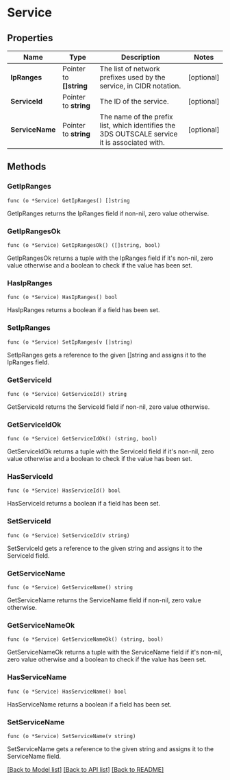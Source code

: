 # Service

## Properties

Name | Type | Description | Notes
------------ | ------------- | ------------- | -------------
**IpRanges** | Pointer to **[]string** | The list of network prefixes used by the service, in CIDR notation. | [optional] 
**ServiceId** | Pointer to **string** | The ID of the service. | [optional] 
**ServiceName** | Pointer to **string** | The name of the prefix list, which identifies the 3DS OUTSCALE service it is associated with. | [optional] 

## Methods

### GetIpRanges

`func (o *Service) GetIpRanges() []string`

GetIpRanges returns the IpRanges field if non-nil, zero value otherwise.

### GetIpRangesOk

`func (o *Service) GetIpRangesOk() ([]string, bool)`

GetIpRangesOk returns a tuple with the IpRanges field if it's non-nil, zero value otherwise
and a boolean to check if the value has been set.

### HasIpRanges

`func (o *Service) HasIpRanges() bool`

HasIpRanges returns a boolean if a field has been set.

### SetIpRanges

`func (o *Service) SetIpRanges(v []string)`

SetIpRanges gets a reference to the given []string and assigns it to the IpRanges field.

### GetServiceId

`func (o *Service) GetServiceId() string`

GetServiceId returns the ServiceId field if non-nil, zero value otherwise.

### GetServiceIdOk

`func (o *Service) GetServiceIdOk() (string, bool)`

GetServiceIdOk returns a tuple with the ServiceId field if it's non-nil, zero value otherwise
and a boolean to check if the value has been set.

### HasServiceId

`func (o *Service) HasServiceId() bool`

HasServiceId returns a boolean if a field has been set.

### SetServiceId

`func (o *Service) SetServiceId(v string)`

SetServiceId gets a reference to the given string and assigns it to the ServiceId field.

### GetServiceName

`func (o *Service) GetServiceName() string`

GetServiceName returns the ServiceName field if non-nil, zero value otherwise.

### GetServiceNameOk

`func (o *Service) GetServiceNameOk() (string, bool)`

GetServiceNameOk returns a tuple with the ServiceName field if it's non-nil, zero value otherwise
and a boolean to check if the value has been set.

### HasServiceName

`func (o *Service) HasServiceName() bool`

HasServiceName returns a boolean if a field has been set.

### SetServiceName

`func (o *Service) SetServiceName(v string)`

SetServiceName gets a reference to the given string and assigns it to the ServiceName field.


[[Back to Model list]](../README.md#documentation-for-models) [[Back to API list]](../README.md#documentation-for-api-endpoints) [[Back to README]](../README.md)



